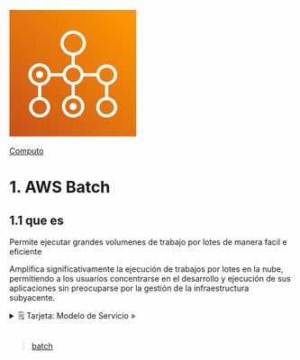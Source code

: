 ![Amazon EC2 Auto Scalling](../../assets/Computo/Batch-Logo.jpeg)

[Computo](../../Computo/)

# 1. AWS Batch

## 1.1 que es

Permite ejecutar grandes volumenes de trabajo por lotes de manera facil e eficiente 

Amplifica significativamente la ejecución de trabajos por lotes en la nube, permitiendo a los usuarios concentrarse en el desarrollo y ejecución de sus aplicaciones sin preocuparse por la gestión de la infraestructura subyacente.

<details>
<summary>🗒 Tarjeta: Modelo de Servicio »</summary>

| Pertenece a:  |
| ---- |
| PaaS |

</details>


<br/>

> [batch](./batch.md)

<br/>